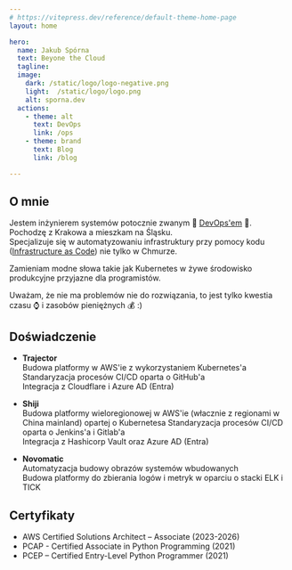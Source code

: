 ```yaml
---
# https://vitepress.dev/reference/default-theme-home-page
layout: home

hero:
  name: Jakub Spórna
  text: Beyone the Cloud
  tagline: 
  image:
    dark: /static/logo/logo-negative.png
    light:  /static/logo/logo.png
    alt: sporna.dev
  actions:
    - theme: alt
      text: DevOps
      link: /ops
    - theme: brand
      text: Blog
      link: /blog

---
```


## O mnie
Jestem inżynierem systemów potocznie zwanym :ninja: [DevOps'em](https://en.wikipedia.org/wiki/DevOps) :mage:. 
Pochodzę z Krakowa a mieszkam na Śląsku.  
Specjalizuje się w automatyzowaniu infrastruktury przy pomocy kodu
([Infrastructure as Code](https://en.wikipedia.org/wiki/Infrastructure_as_code)) nie tylko w Chmurze. 

Zamieniam modne słowa takie jak Kubernetes w żywe środowisko produkcyjne przyjazne dla programistów.

Uważam, że nie ma problemów nie do rozwiązania, to jest tylko kwestia czasu :watch: i zasobów pieniężnych :moneybag: :)

## Doświadczenie

* **Trajector**  
    Budowa platformy w AWS'ie z wykorzystaniem Kubernetes'a  
    Standaryzacja procesów CI/CD oparta o GitHub'a  
    Integracja z Cloudflare i Azure AD (Entra)

* **Shiji**  
    Budowa platformy wieloregionowej w AWS'ie (włacznie z regionami w China mainland) opartej o Kubernetesa
    Standaryzacja procesów CI/CD oparta o Jenkins'a i Gitlab'a  
    Integracja z Hashicorp Vault oraz Azure AD (Entra)

* **Novomatic**  
    Automatyzacja budowy obrazów systemów wbudowanych  
    Budowa platformy do zbierania logów i metryk w oparciu o stacki ELK i TICK

## Certyfikaty

* AWS Certified Solutions Architect – Associate (2023-2026)
* PCAP - Certified Associate in Python Programming (2021)
* PCEP – Certified Entry-Level Python Programmer (2021)
